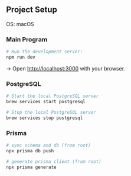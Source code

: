 ## Project Setup
OS: macOS

### Main Program
```bash
# Run the development server:
npm run dev
```

→ Open [http://localhost:3000](http://localhost:3000) with your browser.

### PostgreSQL
```bash
# Start the local PostgreSQL server
brew services start postgresql

# Stop the local PostgreSQL server
brew services stop postgresql
```

### Prisma
```bash
# sync schema and db (from root)
npx prisma db push

# generate prisma client (from root)
npx prisma generate
```